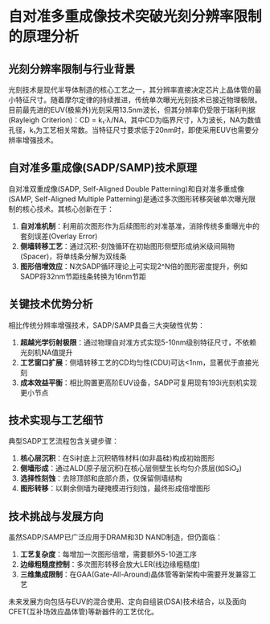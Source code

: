 # 自对准多重成像技术突破光刻分辨率限制的原理分析

## 光刻分辨率限制与行业背景
光刻技术是现代半导体制造的核心工艺之一，其分辨率直接决定芯片上晶体管的最小特征尺寸。随着摩尔定律的持续推进，传统单次曝光光刻技术已接近物理极限。目前最先进的EUV(极紫外)光刻采用13.5nm波长，但其分辨率仍受限于瑞利判据(Rayleigh Criterion)：CD = k₁·λ/NA，其中CD为临界尺寸，λ为波长，NA为数值孔径，k₁为工艺相关常数。当特征尺寸要求低于20nm时，即使采用EUV也需要分辨率增强技术。

## 自对准多重成像(SADP/SAMP)技术原理
自对准双重成像(SADP, Self-Aligned Double Patterning)和自对准多重成像(SAMP, Self-Aligned Multiple Patterning)是通过多次图形转移突破单次曝光限制的核心技术。其核心创新在于：
1. **自对准机制**：利用前次图形作为后续图形的对准基准，消除传统多重曝光中的套刻误差(Overlay Error)
2. **侧墙转移工艺**：通过沉积-刻蚀循环在初始图形侧壁形成纳米级间隔物(Spacer)，将单线条分解为双线条
3. **图形倍增效应**：N次SADP循环理论上可实现2^N倍的图形密度提升，例如SADP将32nm节距线条转换为16nm节距

## 关键技术优势分析
相比传统分辨率增强技术，SADP/SAMP具备三大突破性优势：
1. **超越光学衍射极限**：通过物理自对准方式实现5-10nm级别特征尺寸，不依赖光刻机NA值提升
2. **工艺窗口扩展**：侧墙转移工艺的CD均匀性(CDU)可达<1nm，显著优于直接光刻
3. **成本效益平衡**：相比购置更高阶EUV设备，SADP可复用现有193i光刻机实现更小节点

## 技术实现与工艺细节
典型SADP工艺流程包含关键步骤：
1. **核心层沉积**：在Si衬底上沉积牺牲材料(如非晶硅)构成初始图形
2. **侧墙形成**：通过ALD(原子层沉积)在核心层侧壁生长均匀介质层(如SiO₂)
3. **选择性刻蚀**：去除顶部和底部介质，仅保留侧墙结构
4. **图形转移**：以剩余侧墙为硬掩模进行刻蚀，最终形成倍增图形

## 技术挑战与发展方向
虽然SADP/SAMP已广泛应用于DRAM和3D NAND制造，但仍面临：
1. **工艺复杂度**：每增加一次图形倍增，需要额外5-10道工序
2. **边缘粗糙度控制**：多次图形转移会放大LER(线边缘粗糙度)
3. **三维集成限制**：在GAA(Gate-All-Around)晶体管等新架构中需要开发兼容工艺

未来发展方向包括与EUV的混合使用、定向自组装(DSA)技术结合，以及面向CFET(互补场效应晶体管)等新器件的工艺优化。